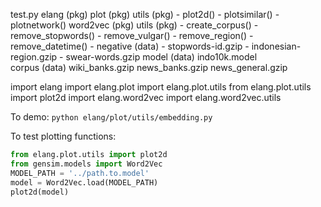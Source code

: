 test.py
elang (pkg)
    plot (pkg)
        utils (pkg)
            - plot2d()
            - plotsimilar()
            - plotnetwork()
    word2vec (pkg)
        utils (pkg)
            - create_corpus()
            - remove_stopwords()
            - remove_vulgar()
            - remove_region()
            - remove_datetime()
            - negative (data)
                - stopwords-id.gzip
                - indonesian-region.gzip
                - swear-words.gzip
        model (data)
            indo10k.model  
        corpus (data)
            wiki_banks.gzip
            news_banks.gzip
            news_general.gzip

import elang
import elang.plot
import elang.plot.utils
from elang.plot.utils import plot2d
import elang.word2vec
import elang.word2vec.utils

To demo:
`python elang/plot/utils/embedding.py`

To test plotting functions: 
```py
from elang.plot.utils import plot2d
from gensim.models import Word2Vec
MODEL_PATH = '../path.to.model'
model = Word2Vec.load(MODEL_PATH)
plot2d(model)
```